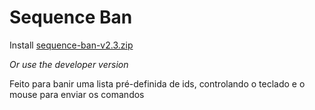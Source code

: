 # Sequence Ban

Install [sequence-ban-v2.3.zip](https://github.com/Ka-Konata/sequence-ban/files/6613647/sequence-ban-v2.3.zip)

*Or use the developer version*
 
Feito para banir uma lista pré-definida de ids, controlando o teclado e o mouse para enviar os comandos
